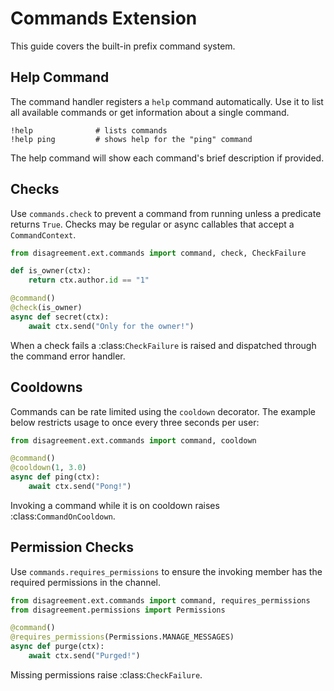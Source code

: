 # Commands Extension

This guide covers the built-in prefix command system.

## Help Command

The command handler registers a `help` command automatically. Use it to list all available commands or get information about a single command.

```
!help              # lists commands
!help ping         # shows help for the "ping" command
```

The help command will show each command's brief description if provided.

## Checks

Use `commands.check` to prevent a command from running unless a predicate
returns ``True``. Checks may be regular or async callables that accept a
`CommandContext`.

```python
from disagreement.ext.commands import command, check, CheckFailure

def is_owner(ctx):
    return ctx.author.id == "1"

@command()
@check(is_owner)
async def secret(ctx):
    await ctx.send("Only for the owner!")
```

When a check fails a :class:`CheckFailure` is raised and dispatched through the
command error handler.

## Cooldowns

Commands can be rate limited using the ``cooldown`` decorator. The example
below restricts usage to once every three seconds per user:

```python
from disagreement.ext.commands import command, cooldown

@command()
@cooldown(1, 3.0)
async def ping(ctx):
    await ctx.send("Pong!")
```

Invoking a command while it is on cooldown raises :class:`CommandOnCooldown`.

## Permission Checks

Use `commands.requires_permissions` to ensure the invoking member has the
required permissions in the channel.

```python
from disagreement.ext.commands import command, requires_permissions
from disagreement.permissions import Permissions

@command()
@requires_permissions(Permissions.MANAGE_MESSAGES)
async def purge(ctx):
    await ctx.send("Purged!")
```

Missing permissions raise :class:`CheckFailure`.
